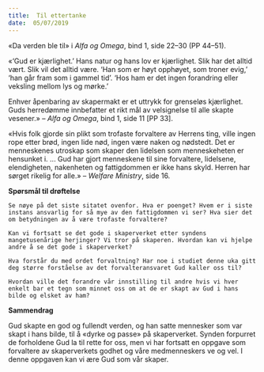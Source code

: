 ```yaml
---
title:  Til ettertanke
date:  05/07/2019
---
```


«Da verden ble til» i _Alfa og Omega_, bind 1, side 22–30 (PP 44–51).

«‘Gud er kjærlighet.’ Hans natur og hans lov er kjærlighet. Slik har det alltid vært. Slik vil det alltid være. ‘Han som er høyt opphøyet, som troner evig,’ ‘han går fram som i gammel tid’. ‘Hos ham er det ingen forandring eller veksling mellom lys og mørke.’

Enhver åpenbaring av skapermakt er et uttrykk for grenseløs kjærlighet. Guds herredømme innbefatter et rikt mål av velsignelse til alle skapte vesener.» – _Alfa og Omega_, bind 1, side 11 [PP 33].

«Hvis folk gjorde sin plikt som trofaste forvaltere av Herrens ting, ville ingen rope etter brød, ingen lide nød, ingen være naken og nødstedt. Det er menneskenes utroskap som skaper den lidelsen som menneskeheten er hensunket i. ... Gud har gjort menneskene til sine forvaltere, lidelsene, elendigheten, nakenheten og fattigdommen er ikke hans skyld. Herren har sørget rikelig for alle.» – _Welfare Ministry_, side 16.

**Spørsmål til drøftelse**

`Se nøye på det siste sitatet ovenfor. Hva er poenget? Hvem er i siste instans ansvarlig for så mye av den fattigdommen vi ser? Hva sier det om betydningen av å være trofaste forvaltere?`

`Kan vi fortsatt se det gode i skaperverket etter syndens mangetusenårige herjinger? Vi tror på skaperen. Hvordan kan vi hjelpe andre å se det gode i skaperverket?`

`Hva forstår du med ordet forvaltning? Har noe i studiet denne uka gitt deg større forståelse av det forvalteransvaret Gud kaller oss til?`

`Hvordan ville det forandre vår innstilling til andre hvis vi hver enkelt bar et tegn som minnet oss om at de er skapt av Gud i hans bilde og elsket av ham?`

**Sammendrag**

Gud skapte en god og fullendt verden, og han satte mennesker som var skapt i hans bilde, til å «dyrke og passe» på skaperverket. Synden forpurret de forholdene Gud la til rette for oss, men vi har fortsatt en oppgave som forvaltere av skaperverkets godhet og våre medmenneskers ve og vel. I denne oppgaven kan vi ære Gud som vår skaper.